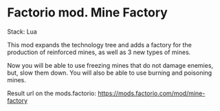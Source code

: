 # Factorio mod. Mine Factory

Stack: Lua

This mod expands the technology tree and adds a factory for the production of reinforced mines, as well as 3 new types of mines.

Now you will be able to use freezing mines that do not damage enemies, but, slow them down. You will also be able to use burning and poisoning mines.

Result url on the mods.factorio: https://mods.factorio.com/mod/mine-factory
